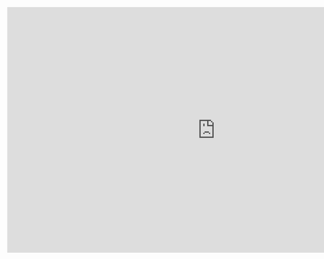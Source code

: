 <iframe src="https://docs.google.com/presentation/d/e/2PACX-1vQ7u0mmetqMCJZWujwzIfM6eppZkJr33eogGmIhQNwGpb5rHojwyJ01Ga3YQgcP6oKd1x3PmUCTYpry/embed?start=false&loop=false&delayms=3000" frameborder="0" width="960" height="569" allowfullscreen="true" mozallowfullscreen="true" webkitallowfullscreen="true"></iframe>